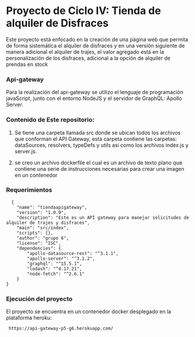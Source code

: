 # Proyecto de Ciclo IV: Tienda de alquiler de Disfraces
  Este proyecto está enfocado en la creación de una página web que permita de forma sistemática el alquiler de disfraces y en una versión siguiente de manera adicional el alquiler de trajes, el valor agregado está en la personalización de los disfraces, adicional a la opción de alquiler de prendas en stock

### Api-gateway
 Para la realización del api-gateway se utilizo el lenguaje de programación javaScript, junto con el entorno NodeJS y el servidor de
 GraphQL: Apollo Server.

### Contenido de Este repositorio: 

   1. Se tiene una carpeta llamada src donde se ubican todos los archivos que conforman el API Gateway, esta carpeta contiene las carpetas:   dataSources, resolvers, typeDefs y utils asi como los archivos index.js y server.js. 

   2. se creo un archivo dockerfile el cual es un archivo de texto plano que contiene una serie de instrucciones necesarias para crear una   imagen en un contenedor

 ### Requerimientos 
```
  {
    "name": "tiendaapigateway",
    "version": "1.0.0",
    "description": "Este es un API gateway para manejar solicitudes de alquiler de trajes y disfraces",
    "main": "src/index",
    "scripts": {},
    "author": "grupo 6",
    "license": "ISC",
    "dependencies": {
        "apollo-datasource-rest": "^3.1.1",
        "apollo-server": "^3.1.2",
        "graphql": "^15.5.1",
        "lodash": "^4.17.21",
        "node-fetch": "^2.6.1"
    }
}
```
### Ejecución del proyecto

   El proyecto se encuentra en un contenedor docker desplegado en la plataforma heroku:

     https://api-gateway-p5-g6.herokuapp.com/

